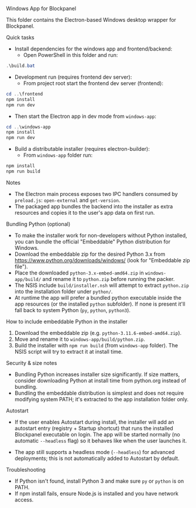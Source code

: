 Windows App for Blockpanel

This folder contains the Electron-based Windows desktop wrapper for Blockpanel.

Quick tasks

- Install dependencies for the windows app and frontend/backend:
  - Open PowerShell in this folder and run:

```powershell
.\build.bat
```

- Development run (requires frontend dev server):
  - From project root start the frontend dev server (frontend):

```powershell
cd ..\frontend
npm install
npm run dev
```

  - Then start the Electron app in dev mode from `windows-app`:

```powershell
cd ..\windows-app
npm install
npm run dev
```

- Build a distributable installer (requires electron-builder):
  - From `windows-app` folder run:

```powershell
npm install
npm run build
```

Notes

- The Electron main process exposes two IPC handlers consumed by `preload.js`: `open-external` and `get-version`.
- The packaged app bundles the backend into the installer as extra resources and copies it to the user's app data on first run.

Bundling Python (optional)

- To make the installer work for non-developers without Python installed, you can bundle the official "Embeddable" Python distribution for Windows.
- Download the embeddable zip for the desired Python 3.x from https://www.python.org/downloads/windows/ (look for "Embeddable zip file").
- Place the downloaded `python-3.x-embed-amd64.zip` in `windows-app/build/` and rename it to `python.zip` before running the packer.
- The NSIS include `build/installer.nsh` will attempt to extract `python.zip` into the installation folder under `python/`.
- At runtime the app will prefer a bundled python executable inside the app resources (or the installed `python` subfolder). If none is present it'll fall back to system Python (`py`, `python`, `python3`).

How to include embeddable Python in the installer

1. Download the embeddable zip (e.g. `python-3.11.6-embed-amd64.zip`).
2. Move and rename it to `windows-app/build/python.zip`.
3. Build the installer with `npm run build` (from `windows-app` folder). The NSIS script will try to extract it at install time.

Security & size notes

- Bundling Python increases installer size significantly. If size matters, consider downloading Python at install time from python.org instead of bundling.
- Bundling the embeddable distribution is simplest and does not require modifying system PATH; it's extracted to the app installation folder only.

Autostart

- If the user enables Autostart during install, the installer will add an autostart entry (registry + Startup shortcut) that runs the installed Blockpanel executable on login. The app will be started normally (no automatic `--headless` flag) so it behaves like when the user launches it.

- The app still supports a headless mode (`--headless`) for advanced deployments; this is not automatically added to Autostart by default.

Troubleshooting

- If Python isn't found, install Python 3 and make sure `py` or `python` is on PATH.
- If npm install fails, ensure Node.js is installed and you have network access.
